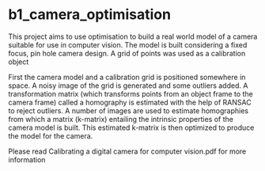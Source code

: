 # b1_camera_optimisation
This project aims to use optimisation to build a real world model of a camera suitable for use in computer vision. 
The model is built considering a fixed focus, pin hole camera design. A grid of points was used as a calibration object

First the camera model and a calibration grid is positioned somewhere in space. A
noisy image of the grid is generated and some outliers added. A transformation matrix (which transforms
points from an object frame to the camera frame) called a homography is estimated with the help of
RANSAC to reject outliers. A number of images are used to estimate homographies from which a matrix
(k-matrix) entailing the intrinsic properties of the camera model is built. This estimated k-matrix is then
optimized to produce the model for the camera.

Please read Calibrating a digital camera for computer vision.pdf for more information
